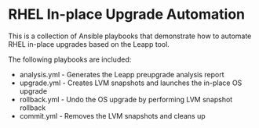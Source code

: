 # RHEL In-place Upgrade Automation

This is a collection of Ansible playbooks that demonstrate how to automate RHEL in-place upgrades based on the Leapp tool.

The following playbooks are included:

- analysis.yml - Generates the Leapp preupgrade analysis report
- upgrade.yml - Creates LVM snapshots and launches the in-place OS upgrade
- rollback.yml - Undo the OS upgrade by performing LVM snapshot rollback
- commit.yml - Removes the LVM snapshots and cleans up
